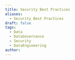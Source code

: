 ```yaml
---
title: Security Best Practices
aliases:
  - Security Best Practices
draft: false
tags:
  - Data
  - DataGovernance
  - Security
  - DataEngineering
author:
---
```

 

